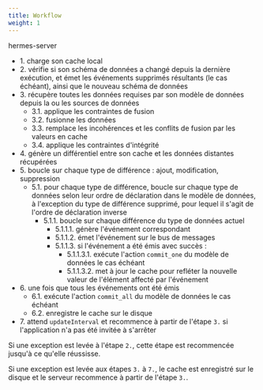 ```yaml
---
title: Workflow
weight: 1
---
```


hermes-server

- 1\. charge son cache local
- 2\. vérifie si son schéma de données a changé depuis la dernière exécution, et émet les événements supprimés résultants (le cas échéant), ainsi que le nouveau schéma de données
- 3\. récupère toutes les données requises par son modèle de données depuis la ou les sources de données
  - 3.1. applique les contraintes de fusion
  - 3.2. fusionne les données
  - 3.3. remplace les incohérences et les conflits de fusion par les valeurs en cache
  - 3.4. applique les contraintes d'intégrité
- 4\. génère un différentiel entre son cache et les données distantes récupérées
- 5\. boucle sur chaque type de différence : ajout, modification, suppression
  - 5.1. pour chaque type de différence, boucle sur chaque type de données selon leur ordre de déclaration dans le modèle de données, à l'exception du type de différence supprimé, pour lequel il s'agit de l'ordre de déclaration inverse
    - 5.1.1. boucle sur chaque différence du type de données actuel
      - 5.1.1.1. génère l'événement correspondant
      - 5.1.1.2. émet l'événement sur le bus de messages
      - 5.1.1.3. si l'événement a été émis avec succès :
        - 5.1.1.3.1. exécute l'action `commit_one` du modèle de données le cas échéant
        - 5.1.1.3.2. met à jour le cache pour refléter la nouvelle valeur de l'élément affecté par l'événement
- 6\. une fois que tous les événements ont été émis
  - 6.1. exécute l'action `commit_all` du modèle de données le cas échéant
  - 6.2. enregistre le cache sur le disque
- 7\. attend `updateInterval` et recommence à partir de l'étape `3.` si l'application n'a pas été invitée à s'arrêter

Si une exception est levée à l'étape `2.`, cette étape est recommencée jusqu'à ce qu'elle réussisse.

Si une exception est levée aux étapes `3.` à `7.`, le cache est enregistré sur le disque et le serveur recommence à partir de l'étape `3.`.
